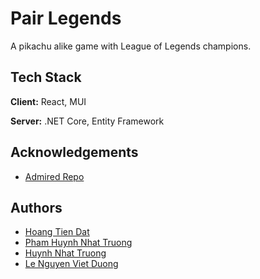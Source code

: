 # Pair Legends

A pikachu alike game with League of Legends champions.


## Tech Stack

**Client:** React, MUI

**Server:** .NET Core, Entity Framework


## Acknowledgements

- [Admired Repo](https://github.com/duonghan/pikachu-react)


## Authors

- [Hoang Tien Dat](https://www.github.com/fiezt1492)
- [Pham Huynh Nhat Truong](https://github.com/phamtruong7302)
- [Huynh Nhat Truong](https://github.com/Schjr46)
- [Le Nguyen Viet Duong](https://github.com/vduong2k2)
